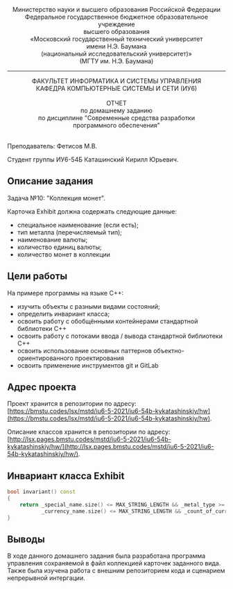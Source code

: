 <div align="center">
Министерство науки и высшего образования Российской Федерации <br />
Федеральное государственное бюджетное образовательное учреждение <br />
высшего образования <br />
«Московский государственный технический университет <br />
имени Н.Э. Баумана <br />
(национальный исследовательский университет)» <br />
(МГТУ им. Н.Э. Баумана)
</div>
<hr />
<div align="center">
ФАКУЛЬТЕТ ИНФОРМАТИКА И СИСТЕМЫ УПРАВЛЕНИЯ <br />
КАФЕДРА КОМПЬЮТЕРНЫЕ СИСТЕМЫ И СЕТИ (ИУ6)
</div>
<br />
<div align="center">
ОТЧЕТ <br />
по домашнему заданию <br />
по дисциплине "Современные средства разработки <br />
программного обеспечения"
</div>
<br />

Преподаватель: Фетисов М.В.

Студент группы ИУ6-54Б Каташинский Кирилл Юрьевич.

## Описание задания

Задача №10: "Коллекция монет".

Карточка Exhibit должна содержать следующие данные:

* специальное наименование (если есть);
* тип металла (перечисляемый тип);
* наименование валюты;
* количество единиц валюты;
* количество монет в коллекции

## Цели работы

На примере программы на языке С++:

* изучить объекты с разными видами состояний;
* определить инвариант класса;
* освоить работу с обобщёнными контейнерами стандартной библиотеки С++
* освоить работу с потоками ввода / вывода стандартной библиотеки С++
* освоить использование основных паттернов объектно-ориентированного проектирования
* освоить применение инструментов git и GitLab

## Адрес проекта

Проект хранится в репозитории по адресу: [https://bmstu.codes/lsx/mstd/iu6-5-2021/iu6-54b-kykatashinskiy/hw](https://bmstu.codes/lsx/mstd/iu6-5-2021/iu6-54b-kykatashinskiy/hw).

Описание классов хранится в репозитории по адресу: [http://lsx.pages.bmstu.codes/mstd/iu6-5-2021/iu6-54b-kykatashinskiy/hw/](http://lsx.pages.bmstu.codes/mstd/iu6-5-2021/iu6-54b-kykatashinskiy/hw/).

## Инвариант класса Exhibit

```cpp
bool invariant() const
{
    return _special_name.size() <= MAX_STRING_LENGTH && _metal_type >= RARE && _metal_type <= LIGHT &&
           _currency_name.size() <= MAX_STRING_LENGTH && _count_of_currency >= 0 && _count_of_coins >= 0;
}
```

## Выводы

В ходе данного домашнего задания была разработана программа управления сохраняемой в файл коллекцией карточек заданного вида. Также была изучена работа с внешним репозиторием кода и сценарием непрерывной интергации.
